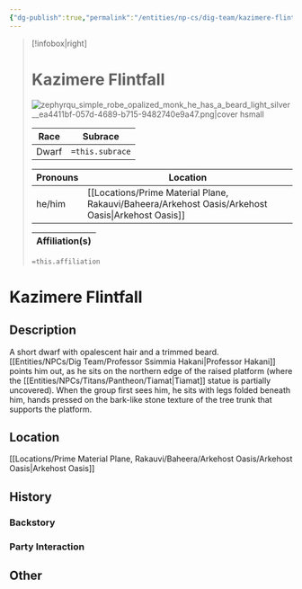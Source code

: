 ```yaml
---
{"dg-publish":true,"permalink":"/entities/np-cs/dig-team/kazimere-flintfall/","tags":["Creature","NPC","DigTeam"]}
---
```



> [!infobox|right]
> # Kazimere Flintfall
> ![zephyrqu_simple_robe_opalized_monk_he_has_a_beard_light_silver__ea4411bf-057d-4689-b715-9482740e9a47.png|cover hsmall](/img/user/Images/Creatures/zephyrqu_simple_robe_opalized_monk_he_has_a_beard_light_silver__ea4411bf-057d-4689-b715-9482740e9a47.png)
> 
> Race | Subrace |
> ---|---|
> Dwarf | `=this.subrace` |
> 
> 
> Pronouns|Location| 
> ---|---|
> he/him|[[Locations/Prime Material Plane, Rakauvi/Baheera/Arkehost Oasis/Arkehost Oasis\|Arkehost Oasis]]|
> 
> Affiliation(s)|
> ---|
> `=this.affiliation`






# Kazimere Flintfall

## Description
A short dwarf with opalescent hair and a trimmed beard. [[Entities/NPCs/Dig Team/Professor Ssimmia Hakani\|Professor Hakani]] points him out, as he sits on the northern edge of the raised platform (where the [[Entities/NPCs/Titans/Pantheon/Tiamat\|Tiamat]] statue is partially uncovered). When the group first sees him, he sits with legs folded beneath him, hands pressed on the bark-like stone texture of the tree trunk that supports the platform.
## Location
[[Locations/Prime Material Plane, Rakauvi/Baheera/Arkehost Oasis/Arkehost Oasis\|Arkehost Oasis]]
## History

### Backstory

### Party Interaction

## Other

